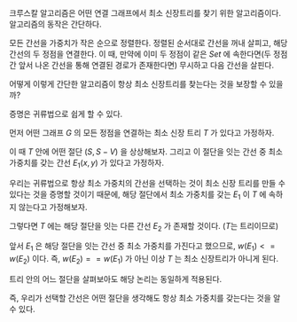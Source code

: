
크루스칼 알고리즘은 어떤 연결 그래프에서 최소 신장트리를 찾기 위한 알고리즘이다.
알고리즘의 동작은 간단하다.

모든 간선을 가중치가 작은 순으로 정렬한다.
정렬된 순서대로 간선을 꺼내 살피고, 해당 간선의 두 정점을 연결한다. 
이 때, 만약에 이미 두 정점이 같은 $Set$ 에 속한다면(두 정점간 앞서 나온 간선을 통해 연결된 경로가 존재한다면) 무시하고 다음 간선을 살핀다.

어떻게 이렇게 간단한 알고리즘이 항상 최소 신장트리를 찾는다는 것을 보장할 수 있을까?

증명은 귀류법으로 쉽게 할 수 있다.

먼저 어떤 그래프 $G$ 의 모든 정점을 연결하는 최소 신장 트리 $T$ 가 있다고 가정하자.

이 때 $T$ 안에 어떤 절단 $(S, S-V)$  을 상상해보자. 그리고 이 절단을 잇는 간선 중 최소 가중치를 갖는 간선 $E_1(x, y)$ 가 있다고 가정하자. 

우리는 귀류법으로 항상 최소 가중치의 간선을 선택하는 것이 최소 신장 트리를 만들 수 있다는 것을 증명할 것이기 때문에, 해당 절단에서 최소 가중치를 갖는 $E_1$ 이 $T$ 에 속하지 않는다고 가정해보자.

그렇다면 $T$ 에는 해당 절단을 잇는 다른 간선 $E_2$ 가 존재할 것이다. ($T$는 트리이므로)

앞서 $E_1$ 은 해당 절단을 잇는 간선 중 최소 가중치를 가진다고 했으므로,
$w(E_1) <= w(E_2)$ 이다. 
즉, $w(E_2) == w(E_1)$ 가 아닌 이상 $T$ 는 최소 신장트리가 아니게 된다.

트리 안의 어느 절단을 살펴보아도 해당 논리는 동일하게 적용된다.

즉, 우리가 선택할 간선은 어떤 절단을 생각해도 항상 최소 가중치를 갖는다는 것을 알 수 있다. 



